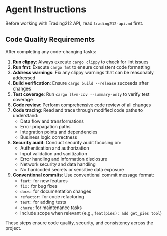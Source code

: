 # Agent Instructions

Before working with Trading212 API, read `trading212-api.md` first.

## Code Quality Requirements

After completing any code-changing tasks:

1. **Run clippy**: Always execute `cargo clippy` to check for lint issues
2. **Run fmt**: Execute `cargo fmt` to ensure consistent code formatting
3. **Address warnings**: Fix any clippy warnings that can be reasonably addressed
4. **Build verification**: Ensure `cargo build --release` succeeds after changes
5. **Test coverage**: Run `cargo llvm-cov --summary-only` to verify test coverage
6. **Code review**: Perform comprehensive code review of all changes
7. **Code tracing**: Read and trace through modified code paths to understand:
   - Data flow and transformations
   - Error propagation paths
   - Integration points and dependencies
   - Business logic correctness
8. **Security audit**: Conduct security audit focusing on:
   - Authentication and authorization
   - Input validation and sanitization
   - Error handling and information disclosure
   - Network security and data handling
   - No hardcoded secrets or sensitive data exposure
9. **Conventional commits**: Use conventional commit message format:
   - `feat:` for new features
   - `fix:` for bug fixes
   - `docs:` for documentation changes
   - `refactor:` for code refactoring
   - `test:` for adding tests
   - `chore:` for maintenance tasks
   - Include scope when relevant (e.g., `feat(pies): add get_pies tool`)

These steps ensure code quality, security, and consistency across the project.